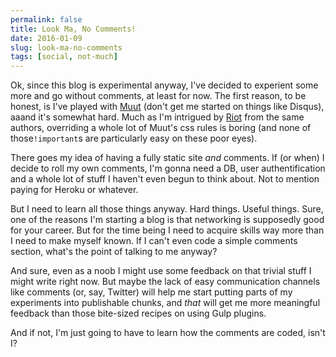 ```yaml
---
permalink: false
title: Look Ma, No Comments!
date: 2016-01-09
slug: look-ma-no-comments
tags: [social, not-much]
---
```


Ok, since this blog is experimental anyway, I've decided to experient some more and go without comments, at least for now. The first reason, to be honest, is I've played with [Muut](https://muut.com/) (don't get me started on things like Disqus), aaand it's somewhat hard. Much as I'm intrigued by [Riot](http://riotjs.com/) from the same authors, overriding a whole lot of Muut's css rules is boring (and none of those`!important`s are particularly easy on these poor eyes).

There goes my idea of having a fully static site _and_ comments. If (or when) I decide to roll my own comments, I'm gonna need a DB, user authentification and a whole lot of stuff I haven't even begun to think about. Not to mention paying for Heroku or whatever.

But I need to learn all those things anyway. Hard things. Useful things. Sure, one of the reasons I'm starting a blog is that networking is supposedly good for your career. But for the time being I need to acquire skills way more than I need to make myself known. If I can't even code a simple comments section, what's the point of talking to me anyway?

And sure, even as a noob I might use some feedback on that trivial stuff I might write right now. But maybe the lack of easy communication channels like comments (or, say, Twitter) will help me start putting parts of my experiments into publishable chunks, and _that_ will get me more meaningful feedback than those bite-sized recipes on using Gulp plugins.

And if not, I'm just going to have to learn how the comments are coded, isn't I?
